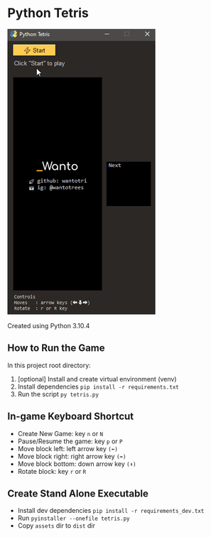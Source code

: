 # Python Tetris

![](./assets/python-tetris.gif)

Created using Python 3.10.4

## How to Run the Game
In this project root directory:
1. [optional] Install and create virtual environment (venv)
2. Install dependencies `pip install -r requirements.txt`
3. Run the script `py tetris.py`

## In-game Keyboard Shortcut
* Create New Game: key `n` or `N`
* Pause/Resume the game: key `p` or `P`
* Move block left: left arrow key `(⬅)`
* Move block right: right arrow key `(➡)`
* Move block bottom: down arrow key `(⬇)`
* Rotate block: key `r` or `R`

## Create Stand Alone Executable
* Install dev dependencies `pip install -r requirements_dev.txt`
* Run `pyinstaller --onefile tetris.py`
* Copy `assets` dir to `dist` dir